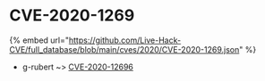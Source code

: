 # CVE-2020-1269
{% embed url="https://github.com/Live-Hack-CVE/full_database/blob/main/cves/2020/CVE-2020-1269.json" %}

* g-rubert ~> [CVE-2020-12696](https://www.alice-snow.ru/2020/database/cve-2020-1269/cve-2020-12696-g-rubert)